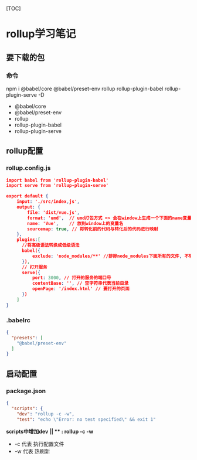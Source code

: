 [TOC]

# rollup学习笔记

## 要下载的包

### 命令

npm i @babel/core @babel/preset-env rollup rollup-plugin-babel rollup-plugin-serve -D

- @babel/core 
- @babel/preset-env
- rollup 
- rollup-plugin-babel
- rollup-plugin-serve

## rollup配置

### rollup.config.js

```json
import babel from 'rollup-plugin-babel'
import serve from 'rollup-plugin-serve'

export default {
    input: './src/index,js',
    output: {
        file: 'dist/vue.js',
        format: 'umd',  // umd打包方式 => 会在window上生成一个下面的name变量
        name: 'Vue',    // 放到window上的变量名
        sourcemap: true, // 将转化前的代码与转化后的代码进行映射
    },
    plugins:[
      //将高级语法转换成低级语法
      babel({
          exclude: 'node_modules/**' //排除node_modules下面所有的文件, 不转换node_modules下的文件
      }),
      // 打开服务
      serve({
          port: 3000, // 打开的服务的端口号
          contentBase: '', // 空字符串代表当前目录
          openPage: '/index.html' // 要打开的页面
      })
    ]
}

```

### .babelrc

```json
{
  "presets": [
    "@babel/preset-env"
  ]
}
```

## 启动配置

### package.json

```json
{
  "scripts": {
    "dev": "rollup -c -w", 
    "test": "echo \"Error: no test specified\" && exit 1"
```



**scripts中增加dev || \*\* : rollup -c -w** 

- -c 代表 执行配置文件
- -w 代表 热刷新